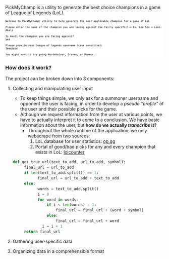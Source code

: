 PickMyChamp is a utility to generate the best choice champions in a game of League of Legends (LoL).

![Project Sample](SampleOutput.png)

### How does it work?

The project can be broken down into 3 components:
   1. Collecting and manipulating user input
      - To keep things simple, we only ask for a summoner username and opponent the user is facing, in order to develop a *pseudo "profile"* of the user and their possible picks for the game.
      - Although we request information from the user at various points, we have to actually interpret it to come to a conclusion. We have basic information about the user, but **how do we actually _transcribe_ it?**
      	- Throughout the whole runtime of the application, we only webscrape from two sources:
       	    1. LoL database for user statistics: [op.gg](http://na.op.gg)
	        2. Portal of good/bad picks for any and every champion that exists in LoL: [lolcounter](https://www.lolcounter.com)
	  
       ```python 
       def get_true_url(text_to_add, url_to_add, symbol):
	        final_url = url_to_add
	        if len(text_to_add.split()) == 1:
		          final_url = url_to_add + text_to_add
	        else:
		          words = text_to_add.split()
		          i = 0
		          for word in words:
			          if i < len(words) - 1:
				          final_url = final_url + (word + symbol)
			          else:
				          final_url = final_url + word
			        i = i + 1
	        return final_url
       ```
   2. Gathering user-specific data
   3. Organizing data in a comprehensible format
